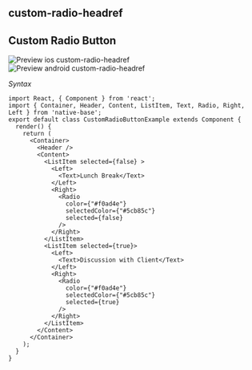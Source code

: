 ## custom-radio-headref
## Custom Radio Button


![Preview ios custom-radio-headref](https://github.com/GeekyAnts/NativeBase-KitchenSink/raw/v2.4.8/screenshots/ios/radio-custom.png)
![Preview android custom-radio-headref](https://github.com/GeekyAnts/NativeBase-KitchenSink/raw/v2.4.8/screenshots/android/radio-custom.png)

*Syntax*

<pre class="line-numbers"><code class="language-jsx">import React, { Component } from 'react';
import { Container, Header, Content, ListItem, Text, Radio, Right, Left } from 'native-base';
export default class CustomRadioButtonExample extends Component {
  render() {
    return (
      &lt;Container>
        &lt;Header />
        &lt;Content>
          &lt;ListItem selected={false} >
            &lt;Left>
              &lt;Text>Lunch Break&lt;/Text>
            &lt;/Left>
            &lt;Right>
              &lt;Radio
                color={"#f0ad4e"}
                selectedColor={"#5cb85c"}
                selected={false}
              />
            &lt;/Right>
          &lt;/ListItem>
          &lt;ListItem selected={true}>
            &lt;Left>
              &lt;Text>Discussion with Client&lt;/Text>
            &lt;/Left>
            &lt;Right>
              &lt;Radio
                color={"#f0ad4e"}
                selectedColor={"#5cb85c"}
                selected={true}
              />
            &lt;/Right>
          &lt;/ListItem>
        &lt;/Content>
      &lt;/Container>
    );
  }
}</code></pre><br />

